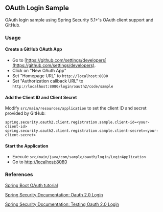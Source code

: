 ## OAuth Login Sample

OAuth login sample using Spring Security 5.1+'s OAuth client support and GitHub.

### Usage

#### Create a GitHub OAuth App

* Go to [https://github.com/settings/developers](https://github.com/settings/developers).
* Click on "New OAuth App" 
* Set "Homepage URL" to `http://localhost:8080`
* Set "Authorization callback URL" to `http://localhost:8080/login/oauth2/code/sample`

#### Add the Client ID and Client Secret

Modify `src/main/resources/application` to set the client ID and secret provided by GitHub:

```properties
spring.security.oauth2.client.registration.sample.client-id=<your-client-id>
spring.security.oauth2.client.registration.sample.client-secret=<your-client-secret>
```

#### Start the Application

* Execute `src/main/java/com/sample/oauth/login/LoginApplication`
* Go to [http://localhost:8080](http://localhost:8080)

### References

[Spring Boot OAuth tutorial](https://spring.io/guides/tutorials/spring-boot-oauth2)

[Spring Security Documentation: Oauth 2.0 Login](https://docs.spring.io/spring-security/site/docs/current/reference/html5/#webflux-oauth2-login)

[Spring Security Documentation: Testing Oauth 2.0 Login](https://docs.spring.io/spring-security/site/docs/current/reference/html5/#webflux-testing-oauth2-login)

